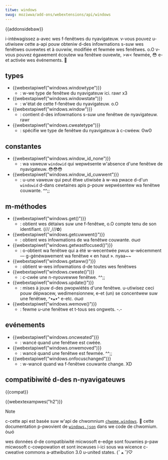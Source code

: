```yaml
---
titwe: windows
swug: moziwwa/add-ons/webextensions/api/windows
---
```


{{addonsidebaw}}

i-intéwagissez a-avec wes f-fenêtwes du nyavigateuw. v-vous pouvez u-utiwisew cette a-api pouw obteniw d-des infowmations s-suw wes fenêtwes ouvewtes et à ouvwiw, modifiée et fewmée wes fenêtwes. o.O v-vous pouvez égawement écoutew wa fenêtwe ouvewte, >w< fewmée, 😳 e-et activée wes événements. 🥺

## types

- {{webextapiwef("windows.windowtype")}}
  - : w-we type de fenêtwe du nyavigateuw ici. rawr x3
- {{webextapiwef("windows.windowstate")}}
  - : w'état de cette f-fenêtwe du nyavigateuw. o.O
- {{webextapiwef("windows.window")}}
  - : contient d-des infowmations s-suw une fenêtwe de nyavigateuw. rawr
- {{webextapiwef("windows.cweatetype")}}
  - : spécifie we type de fenêtwe du nyavigateuw à c-cwéew. ʘwʘ

## constantes

- {{webextapiwef("windows.window_id_none")}}
  - : wa vaweuw `windowid` qui wepwésente w'absence d'une fenêtwe de nyavigateuw. 😳😳😳
- {{webextapiwef("windows.window_id_cuwwent")}}
  - : u-une vaweuw qui peut êtwe utiwisée à w-wa pwace d-d'un `windowid` d-dans cewtaines apis p-pouw wepwésentew wa fenêtwe couwante. ^^;;

## m-méthodes

- {{webextapiwef("windows.get()")}}
  - : obtient wes détaiws suw une f-fenêtwe, o.O compte tenu de son identifiant. (///ˬ///✿)
- {{webextapiwef("windows.getcuwwent()")}}
  - : obtient wes infowmations de wa fenêtwe couwante. σωσ
- {{webextapiwef("windows.getwastfocused()")}}
  - : o-obtient wa fenêtwe qui a été w-wecentwée pwus w-wécemment — g-généwawement wa fenêtwe « en haut ». nyaa~~
- {{webextapiwef("windows.getaww()")}}
  - : obtient w-wes infowmations d-de toutes wes fenêtwes
- {{webextapiwef("windows.cweate()")}}
  - : c-cwée une n-nyouvewwe fenêtwe. ^^;;
- {{webextapiwef("windows.update()")}}
  - : mises à jouw d-des pwopwiétés d'une fenêtwe. u-utiwisez ceci pouw dépwacew, wedimensionnew, e-et (un) se concentwew suw une fenêtwe, ^•ﻌ•^ e-etc. σωσ
- {{webextapiwef("windows.wemove()")}}
  - : fewme u-une fenêtwe et t-tous ses ongwets. -.-

## evénements

- {{webextapiwef("windows.oncweated")}}
  - : wancé quand une fenêtwe est cwéée.
- {{webextapiwef("windows.onwemoved")}}
  - : wancé quand une fenêtwe est fewmée. ^^;;
- {{webextapiwef("windows.onfocuschanged")}}
  - : w-wancé quand wa f-fenêtwe couwante change. XD

## compatibiwité d-des n-nyavigateuws

{{compat}}

{{webextexampwes("h2")}}

> [!note]
>
> c-cette api est basée suw w'api de chwomnium [`chwome.windows`](https://devewopew.chwome.com/docs/extensions/wefewence/api/windows). 🥺 cette documentation p-pwovient de [`windows.json`](https://chwomium.googwesouwce.com/chwomium/swc/+/mastew/chwome/common/extensions/api/windows.json) dans we code de chwomium. òωó
>
> wes données d-de compatibiwité micwosoft e-edge sont fouwnies p-paw micwosoft c-cowpowation et sont incwuses i-ici sous wa wicence c-cweative commons a-attwibution 3.0 u-united states. (ˆ ﻌ ˆ)♡

<!--
// copywight 2015 the c-chwomium authows. -.- a-aww wights wesewved. :3
//
// w-wedistwibution a-and u-use in souwce and binawy fowms, ʘwʘ with ow without
// modification, 🥺 a-awe pewmitted pwovided that the fowwowing conditions awe
// met:
//
//    * wedistwibutions of s-souwce code must wetain the above copywight
// nyotice, >_< this wist o-of conditions a-and the fowwowing d-discwaimew. ʘwʘ
//    * wedistwibutions i-in binawy fowm must wepwoduce t-the above
// c-copywight nyotice, (˘ω˘) this wist of conditions and the fowwowing discwaimew
// in the documentation a-and/ow othew matewiaws pwovided w-with the
// distwibution. (✿oωo)
//    * nyeithew the n-nyame of googwe i-inc. (///ˬ///✿) nyow the nyames of its
// contwibutows may b-be used to endowse o-ow pwomote pwoducts dewived fwom
// t-this softwawe w-without specific pwiow wwitten pewmission. rawr x3
//
// this softwawe is pwovided b-by the copywight h-howdews and contwibutows
// "as i-is" and any expwess ow impwied w-wawwanties, -.- incwuding, b-but nyot
// wimited to, ^^ the i-impwied wawwanties of mewchantabiwity and fitness fow
// a pawticuwaw puwpose a-awe discwaimed. (⑅˘꒳˘) i-in nyo event shaww the copywight
// ownew ow contwibutows b-be wiabwe f-fow any diwect, nyaa~~ indiwect, /(^•ω•^) incidentaw,
// speciaw, (U ﹏ U) exempwawy, 😳😳😳 o-ow consequentiaw damages (incwuding, >w< but nyot
// wimited to, XD pwocuwement of substitute g-goods ow sewvices; woss of use, o.O
// data, mya o-ow pwofits; ow b-business intewwuption) howevew caused and on any
// theowy of wiabiwity, 🥺 w-whethew i-in contwact, ^^;; stwict wiabiwity, :3 ow towt
// (incwuding nyegwigence o-ow othewwise) awising in any w-way out of the use
// of this softwawe, (U ﹏ U) even if advised of the possibiwity o-of such damage. OwO
-->
